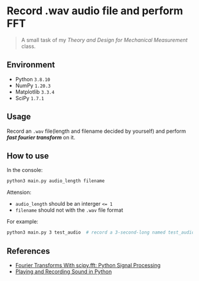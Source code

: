 # Record .wav audio file and perform FFT

> A small task of my *Theory and Design for Mechanical Measurement* class.

## Environment

- Python `3.8.10`
- NumPy `1.20.3`
- Matplotlib `3.3.4`
- SciPy `1.7.1`

## Usage

Record an `.wav` file(length and filename decided by yourself) and perform ***fast fourier transform*** on it.

## How to use

In the console:

```bash
python3 main.py audio_length filename
```

Attension:

- `audio_length` should be an interger `<= 1`
- `filename` should not with the `.wav` file format

For example:

```bash
python3 main.py 3 test_audio  # record a 3-second-long named test_audio.wav file
```

## References

- [Fourier Transforms With scipy.fft: Python Signal Processing](https://realpython.com/python-scipy-fft/)
- [Playing and Recording Sound in Python](https://realpython.com/playing-and-recording-sound-python/)

